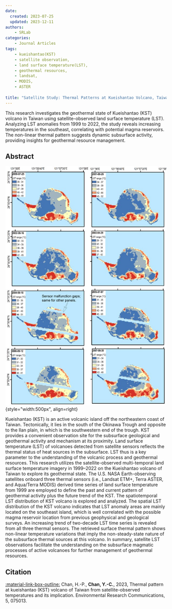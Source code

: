 ```yaml
---
date:
  created: 2023-07-25 
  updated: 2023-12-11
authors:
    - SRLab
categories:
    - Journal Articles
tags:
    - kueishantao(KST)
    - satellite observation, 
    - land surface temperature(LST), 
    - geothermal resources, 
    - landsat, 
    - MODIS, 
    - ASTER

title: "Satellite Study: Thermal Patterns at Kueishantao Volcano, Taiwan (2023)"
---
```

  
This research investigates the geothermal state of Kueishantao (KST) volcano in Taiwan using satellite-observed land surface temperature (LST). Analyzing LST anomalies from 1999 to 2022, the study reveals increasing temperatures in the southeast, correlating with potential magma reservoirs. The non-linear thermal pattern suggests dynamic subsurface activity, providing insights for geothermal resource management.
  
<!-- more -->  
## Abstract  
![Select figure for article](./HPChan-ERC-2023-fig7.jpg){style="width:500px", align=right}  
    
Kueishantao (KST) is an active volcanic island off the northeastern coast of Taiwan. Tectonically, it lies in the south of the Okinawa Trough and opposite to the Ilan plain, in which is the southwestern end of the trough. KST provides a convenient observation site for the subsurface geological and geothermal activity and mechanism at its proximity. Land surface temperature (LST) of volcanoes detected from satellite sensors reflects the thermal status of heat sources in the subsurface. LST thus is a key parameter to the understanding of the volcanic process and geothermal resources. This research utilizes the satellite-observed multi-temporal land surface temperature imagery in 1999–2022 on the Kueishantao volcano of Taiwan to explore its geothermal state. The U.S. NASA Earth-observing satellites onboard three thermal sensors (i.e., Landsat ETM+, Terra ASTER, and Aqua/Terra MODIS) derived time series of land surface temperature from 1999 are employed to define the past and current pattern of geothermal activity plus the future trend of the KST. The spatiotemporal LST distribution of KST volcano is explored and analyzed. The spatial LST distribution of the KST volcano indicates that LST anomaly areas are mainly located on the southeast island, which is well correlated with the possible magma reservoir location from previous geophysical and geological surveys. An increasing trend of two-decade LST time series is revealed from all three thermal sensors. The retrieved surface thermal pattern shows non-linear temperature variations that imply the non-steady-state nature of the subsurface thermal sources at this volcano. In summary, satellite LST observations facilitate the understanding on the subsurface magmatic processes of active volcanoes for further management of geothermal resources.  
  
## Citation  
  
[:material-link-box-outline:](https://doi.org/10.1088/2515-7620/ace760) Chan, H.-P., **Chan, Y.-C.**, 2023, Thermal pattern at kueishantao (KST) volcano of Taiwan from satellite-observed temperatures and its implication. Environmental Research Communications, 5, 075013.    